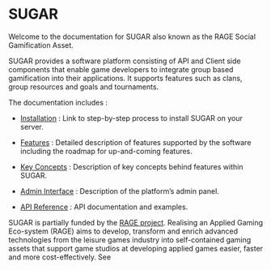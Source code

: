 # SUGAR

Welcome to the documentation for SUGAR also known as the RAGE Social Gamification Asset. 

SUGAR provides a software platform consisting of API and Client side components that enable game developers to integrate group based gamification into their applications. It supports features such as clans, group resources and goals and tournaments. 

The documentation includes : 

- [Installation](installation/index.md) : Link to step-by-step process to install SUGAR on your server. 

- [Features](features/index.md) : Detailed description of features supported by the software including the roadmap for up-and-coming features.

- [Key Concepts](concepts/index.md) : Description of key concepts behind features within SUGAR. 

- [Admin Interface](features/admin/index.md) : Description of the platform’s admin panel. 

- [API Reference](xref:PlayGen.SUGAR.Client) : API documentation and examples. 

SUGAR is partially funded by the [RAGE project](http://rageproject.eu). Realising an Applied Gaming Eco-system (RAGE) aims to develop, transform and enrich advanced technologies from the leisure games industry into self-contained gaming assets that support game studios at developing applied games easier, faster and more cost-effectively. See 